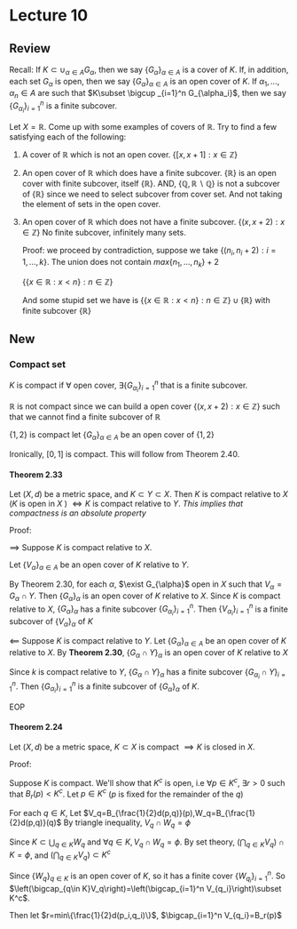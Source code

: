 # Lecture 10

## Review

Recall: If $K\subset \cup_{\alpha\in A} G_{\alpha}$, then we say $\{G_\alpha\}_{\alpha\in A}$ is a cover of $K$. If, in addition, each set $G_{\alpha}$ is open, then we say $\{G_{\alpha}\}_{\alpha\in A}$ is an open cover of $K$. If $\alpha_1,...,\alpha_n\in A$ are such that $K\subset \bigcup _{i=1}^n G_{\alpha_i}$, then we say $\{G_{\alpha_i}\}_{i=1}^n$ is a finite subcover.

Let $X=\mathbb{R}$. Come up with some examples of covers of $\mathbb{R}$. Try to find a few satisfying each of the following:

1. A cover of $\mathbb{R}$ which is not an open cover.
    $\{[x,x+1]:x\in \mathbb{Z}\}$
2. An open cover of $\mathbb{R}$ which does have a finite subcover.
    $\{\mathbb{R}\}$ is an open cover with finite subcover, itself $\{\mathbb{R}\}$. AND, $\{\mathbb{Q},\mathbb{R}\backslash\mathbb{Q}\}$ is not a subcover of $\{\mathbb{R}\}$ since we need to select subcover from cover set. And not taking the element of sets in the open cover.
3. An open cover of $\mathbb{R}$ which does not have a finite subcover.
    $\{(x,x+2):x\in \mathbb{Z}\}$ No finite subcover, infinitely many sets.

    Proof: we proceed by contradiction, suppose we take $\{(n_i,n_i+2):i=1,...,k\}$. The union does not contain $max\{n_1,...,n_k\}+2$

    $\{\{x\in\mathbb{R}:x<n\}:n\in \mathbb{Z}\}$

    And some stupid set we have is $\{\{x\in\mathbb{R}:x<n\}:n\in \mathbb{Z}\}\cup \{\mathbb{R}\}$ with finite subcover $\{\mathbb{R}\}$

## New

### Compact set

$K$ is compact if $\forall$ open cover, $\exists \{G_{\alpha_i}\}_{i=1}^n$ that is a finite subcover.

$\mathbb{R}$ is not compact since we can build a open cover $\{(x,x+2):x\in \mathbb{Z}\}$ such that we cannot find a finite subcover of $\mathbb{R}$

$\{1,2\}$ is compact let $\{G_{\alpha}\}_{\alpha\in A}$ be an open cover of $\{1,2\}$

Ironically, $[0,1]$ is compact. This will follow from Theorem 2.40.

#### Theorem 2.33

Let $(X,d)$ be a metric space, and $K\subset Y \subset X$. Then $K$ is compact relative to $X$ ($K$ is open in $X$ ) $\iff K$ is compact relative to $Y$. _This implies that compactness is an absolute property_

Proof:

$\implies$ Suppose $K$ is compact relative to $X$. 

Let $\{V_{\alpha}\}_{\alpha\in A}$ be an open cover of $K$ relative to $Y$.

By Theorem 2.30, for each $\alpha$, $\exist G_{\alpha}$ open in $X$ such that $V_{\alpha}=G_{\alpha}\cap Y$. Then $\{G_\alpha\}_{\alpha}$ is an open cover of $K$ relative to $X$. Since $K$ is compact relative to $X$, $\{G_{\alpha}\}_{\alpha}$ has a finite subcover $\{G_{\alpha_i}\}_{i=1}^n$. Then $\{V_{\alpha_i}\}^n_{i=1}$ is a finite subcover of $\{V_{\alpha}\}_{\alpha}$ of $K$

$\impliedby$ Suppose $K$ is compact relative to $Y$. Let $\{G_\alpha\}_{\alpha\in A}$ be an open cover of $K$ relative to $X$. By **Theorem 2.30**, $\{G_\alpha\cap Y\}_\alpha$ is an open cover of $K$ relative to $X$

Since $k$ is compact relative to $Y$, $\{G_\alpha\cap Y\}_\alpha$ has a finite subcover $\{G_{\alpha_i}\cap Y\}_{i=1}^n$. Then $\{G_{\alpha_i}\}_{i=1}^n$ is a finite subcover of $\{G_\alpha\}_{\alpha}$ of $K$.

EOP

#### Theorem 2.24

Let $(X,d)$ be a metric space, $K\subset X$ is compact $\implies K$ is closed in $X$.

Proof:

Suppose $K$ is compact. We'll show that $K^c$ is open, i.e $\forall p\in K^c$, $\exists r>0$ such that $B_r(p)<K^c$. Let $p\in K^c$ ($p$ is fixed for the remainder of the $q$)

For each $q\in K$, Let $V_q=B_{\frac{1}{2}d(p,q)}(p),W_q=B_{\frac{1}{2}d(p,q)}(q)$ By triangle inequality, $V_q\cap W_q=\phi$

Since $K\subset \bigcup_{q\in K}W_q$ and $\forall q\in K, V_q\cap W_q=\phi$. By set theory, $\left(\bigcap_{q\in K}V_q\right)\cap K=\phi$, and $\left(\bigcap_{q\in K}V_q\right)\subset K^c$

Since $\{W_q\}_{q\in K}$ is an open cover of $K$, so it has a finite cover $\{W_{q_i}\}_{i=1}^n$. So $\left(\bigcap_{q\in K}V_q\right)=\left(\bigcap_{i=1}^n V_{q_i}\right)\subset K^c$.

Then let $r=min\{\frac{1}{2}d(p_i,q_i)\}$, $\bigcap_{i=1}^n V_{q_i}=B_r(p)$